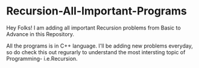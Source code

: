 # Recursion-All-Important-Programs
Hey Folks!
I am adding all important Recursion problems from Basic to Advance in this Repository.

All the programs is in C++ language.
I'll be adding new problems everyday, so do check this out regurarly to understand the most intersting topic of Programming- i.e.Recursion.
